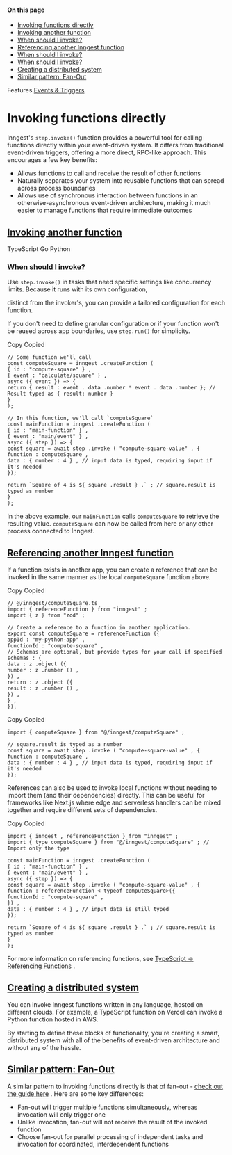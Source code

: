 #### On this page

- [Invoking functions directly](\docs\guides\invoking-functions-directly#invoking-functions-directly)
- [Invoking another function](\docs\guides\invoking-functions-directly#invoking-another-function)
- [When should I invoke?](\docs\guides\invoking-functions-directly#when-should-i-invoke)
- [Referencing another Inngest function](\docs\guides\invoking-functions-directly#referencing-another-inngest-function)
- [When should I invoke?](\docs\guides\invoking-functions-directly#when-should-i-invoke-2)
- [When should I invoke?](\docs\guides\invoking-functions-directly#when-should-i-invoke-3)
- [Creating a distributed system](\docs\guides\invoking-functions-directly#creating-a-distributed-system)
- [Similar pattern: Fan-Out](\docs\guides\invoking-functions-directly#similar-pattern-fan-out)

Features [Events &amp; Triggers](\docs\features\events-triggers)

# Invoking functions directly

Inngest's `step.invoke()` function provides a powerful tool for calling functions directly within your event-driven system. It differs from traditional event-driven triggers, offering a more direct, RPC-like approach. This encourages a few key benefits:

- Allows functions to call and receive the result of other functions
- Naturally separates your system into reusable functions that can spread across process boundaries
- Allows use of synchronous interaction between functions in an otherwise-asynchronous event-driven architecture, making it much easier to manage functions that require immediate outcomes

## [Invoking another function](\docs\guides\invoking-functions-directly#invoking-another-function)

TypeScript Go Python

### [When should I invoke?](\docs\guides\invoking-functions-directly#when-should-i-invoke)

Use `step.invoke()` in tasks that need specific settings like concurrency limits. Because it runs with its own configuration,

distinct from the invoker's, you can provide a tailored configuration for each function.

If you don't need to define granular configuration or if your function won't be reused across app boundaries, use `step.run()` for simplicity.

Copy Copied

```
// Some function we'll call
const computeSquare = inngest .createFunction (
{ id : "compute-square" } ,
{ event : "calculate/square" } ,
async ({ event }) => {
return { result : event . data .number * event . data .number }; // Result typed as { result: number }
}
);

// In this function, we'll call `computeSquare`
const mainFunction = inngest .createFunction (
{ id : "main-function" } ,
{ event : "main/event" } ,
async ({ step }) => {
const square = await step .invoke ( "compute-square-value" , {
function : computeSquare ,
data : { number : 4 } , // input data is typed, requiring input if it's needed
});

return `Square of 4 is ${ square .result } .` ; // square.result is typed as number
}
);
```

In the above example, our `mainFunction` calls `computeSquare` to retrieve the resulting value. `computeSquare` can now be called from here or any other process connected to Inngest.

## [Referencing another Inngest function](\docs\guides\invoking-functions-directly#referencing-another-inngest-function)

If a function exists in another app, you can create a reference that can be invoked in the same manner as the local `computeSquare` function above.

Copy Copied

```
// @/inngest/computeSquare.ts
import { referenceFunction } from "inngest" ;
import { z } from "zod" ;

// Create a reference to a function in another application.
export const computeSquare = referenceFunction ({
appId : "my-python-app" ,
functionId : "compute-square" ,
// Schemas are optional, but provide types for your call if specified
schemas : {
data : z .object ({
number : z .number () ,
}) ,
return : z .object ({
result : z .number () ,
}) ,
} ,
});
```

Copy Copied

```
import { computeSquare } from "@/inngest/computeSquare" ;

// square.result is typed as a number
const square = await step .invoke ( "compute-square-value" , {
function : computeSquare ,
data : { number : 4 } , // input data is typed, requiring input if it's needed
});
```

References can also be used to invoke local functions without needing to import them (and their dependencies) directly. This can be useful for frameworks like Next.js where edge and serverless handlers can be mixed together and require different sets of dependencies.

Copy Copied

```
import { inngest , referenceFunction } from "inngest" ;
import { type computeSquare } from "@/inngest/computeSquare" ; // Import only the type

const mainFunction = inngest .createFunction (
{ id : "main-function" } ,
{ event : "main/event" } ,
async ({ step }) => {
const square = await step .invoke ( "compute-square-value" , {
function : referenceFunction < typeof computeSquare>({
functionId : "compute-square" ,
}) ,
data : { number : 4 } , // input data is still typed
});

return `Square of 4 is ${ square .result } .` ; // square.result is typed as number
}
);
```

For more information on referencing functions, see [TypeScript -&gt; Referencing Functions](\docs\functions\references) .

## [Creating a distributed system](\docs\guides\invoking-functions-directly#creating-a-distributed-system)

You can invoke Inngest functions written in any language, hosted on different clouds.  For example, a TypeScript function on Vercel can invoke a Python function hosted in AWS.

By starting to define these blocks of functionality, you're creating a smart, distributed system with all of the benefits of event-driven architecture and without any of the hassle.

## [Similar pattern: Fan-Out](\docs\guides\invoking-functions-directly#similar-pattern-fan-out)

A similar pattern to invoking functions directly is that of fan-out - [check out the guide here](\docs\guides\fan-out-jobs) . Here are some key differences:

- Fan-out will trigger multiple functions simultaneously, whereas invocation will only trigger one
- Unlike invocation, fan-out will not receive the result of the invoked function
- Choose fan-out for parallel processing of independent tasks and invocation for coordinated, interdependent functions